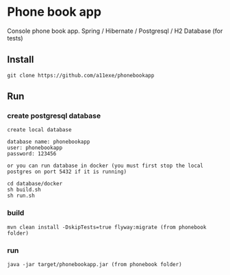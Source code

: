 # Phone book app
Console phone book app.
Spring / Hibernate / Postgresql / H2 Database (for tests)

## Install

    git clone https://github.com/a11exe/phonebookapp
    
## Run

### create postgresql database

    create local database
    
    database name: phonebookapp
    user: phonebookapp
    password: 123456
    
    or you can run database in docker (you must first stop the local postgres on port 5432 if it is running)
    
    cd database/docker
    sh build.sh
    sh run.sh

### build    

    mvn clean install -DskipTests=true flyway:migrate (from phonebook folder)

### run

    java -jar target/phonebookapp.jar (from phonebook folder)